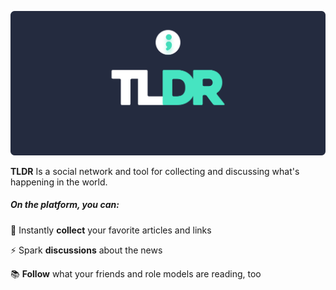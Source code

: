 ![Alt text](logo.png "TLDR Logo")

**TLDR** Is a social network and tool for collecting and discussing what's happening in the world. 

##### On the platform, you can:

💖 Instantly **collect** your favorite articles and links

⚡️ Spark **discussions** about the news

📚 **Follow** what your friends and role models are reading, too
